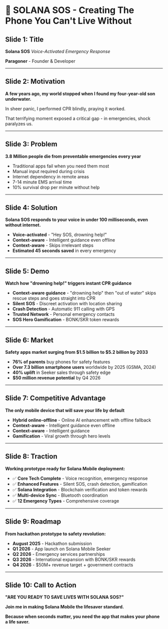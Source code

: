 # 🚨 SOLANA SOS - Creating The Phone You Can't Live Without

## Slide 1: Title
**Solana SOS**
*Voice-Activated Emergency Response*

**Paragoner** - Founder & Developer

---

## Slide 2: Motivation
**A few years ago, my world stopped when I found my four-year-old son underwater.**

In sheer panic, I performed CPR blindly, praying it worked.

That terrifying moment exposed a critical gap - in emergencies, shock paralyzes us.

---

## Slide 3: Problem
**3.8 Million people die from preventable emergencies every year**

- Traditional apps fail when you need them most
- Manual input required during crisis
- Internet dependency in remote areas
- 7-14 minute EMS arrival time
- 10% survival drop per minute without help

---

## Slide 4: Solution
**Solana SOS responds to your voice in under 100 milliseconds, even without internet.**

- **Voice-activated** - "Hey SOS, drowning help!"
- **Context-aware** - Intelligent guidance even offline
- **Context-aware** - Skips irrelevant steps
- **Estimated 45 seconds saved** in every emergency

---

## Slide 5: Demo
**Watch how "drowning help!" triggers instant CPR guidance**

- **Context-aware guidance** - "drowning help" then "out of water" skips rescue steps and goes straight into CPR
- **Silent SOS** - Discreet activation with location sharing
- **Crash Detection** - Automatic 911 calling with GPS
- **Trusted Network** - Personal emergency contacts
- **SOS Hero Gamification** - BONK/SKR token rewards

---

## Slide 6: Market
**Safety apps market surging from $1.5 billion to $5.2 billion by 2033**

- **76% of parents** buy phones for safety features
- **Over 7.3 billion smartphone users** worldwide by 2025 (GSMA, 2024)
- **40% uplift** in Seeker sales through safety edge
- **$50 million revenue potential** by Q4 2026

---

## Slide 7: Competitive Advantage
**The only mobile device that will save your life by default**

- **Hybrid online-offline** - Online AI enhancement with offline fallback
- **Context-aware** - Intelligent guidance even offline
- **Context-aware** - Intelligent guidance
- **Gamification** - Viral growth through hero levels

---

## Slide 8: Traction
**Working prototype ready for Solana Mobile deployment:**

- ✅ **Core Tech Complete** - Voice recognition, emergency response
- ✅ **Enhanced Features** - Silent SOS, crash detection, gamification
- ✅ **Solana Integration** - Blockchain verification and token rewards
- ✅ **Multi-device Sync** - Bluetooth coordination
- ✅ **12 Emergency Types** - Comprehensive coverage

---

## Slide 9: Roadmap
**From hackathon prototype to safety revolution:**

- **August 2025** - Hackathon submission
- **Q1 2026** - App launch on Solana Mobile Seeker
- **Q2 2026** - Emergency services partnerships
- **Q3 2026** - International expansion with BONK/SKR rewards
- **Q4 2026** - $50M+ revenue target + government contracts

---

## Slide 10: Call to Action
**"ARE YOU READY TO SAVE LIVES WITH SOLANA SOS?"**

**Join me in making Solana Mobile the lifesaver standard.**

**Because when seconds matter, you need the app that makes your phone a life saver.** 
